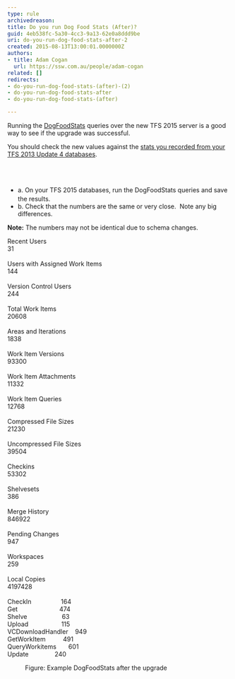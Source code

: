 ```yaml
---
type: rule
archivedreason: 
title: Do you run Dog Food Stats (After)?
guid: 4eb538fc-5a30-4cc3-9a13-62e0a8ddd9be
uri: do-you-run-dog-food-stats-after-2
created: 2015-08-13T13:00:01.0000000Z
authors:
- title: Adam Cogan
  url: https://ssw.com.au/people/adam-cogan
related: []
redirects:
- do-you-run-dog-food-stats-(after)-(2)
- do-you-run-dog-food-stats-after
- do-you-run-dog-food-stats-(after)

---
```



<p>Running the&#160;<a href="https&#58;//devblogs.microsoft.com/bharry/team-foundation-dogfood-stats/">DogFoodStats​</a> queries&#160;over the new TFS 2015 server is a good way to see if the upgrade was successful.<br></p><p>You should check the new values against the&#160;<a href="/_layouts/15/FIXUPREDIRECT.ASPX?WebId=3dfc0e07-e23a-4cbb-aac2-e778b71166a2&amp;TermSetId=07da3ddf-0924-4cd2-a6d4-a4809ae20160&amp;TermId=381d8269-1d39-45e2-baea-23c9eff46693">stats you recorded from your TFS 2013 Update 4 databases</a>​.<br></p>
<br><excerpt class='endintro'></excerpt><br>
<ul><li><span style="line-height&#58;1.6;">a.&#160;</span><span style="line-height&#58;1.6;">On your TFS 2015 databases, run the DogFoodStats queries and save the results.</span></li><li>b.&#160;Check that the numbers are the same or very close.&#160; Note any big differences.</li></ul><p> <strong>Note&#58;</strong>&#160;The numbers may not be identical due to schema changes.</p><p class="ssw15-rteElement-GreyBox">Recent Users<br>31<br><br>Users with Assigned Work Items<br>144<br><br>Version Control Users<br>244<br><br>Total Work Items<br>20608<br><br>Areas and Iterations<br>1838<br><br>Work Item Versions<br>93300<br><br>Work Item Attachments<br>11332<br><br>Work Item Queries<br>12768<br><br>Compressed File Sizes<br>21230<br><br>Uncompressed File Sizes<br>39504<br><br>Checkins<br>53302<br><br>Shelvesets<br>386<br><br>Merge History<br>846922<br><br>Pending Changes<br>947<br><br>Workspaces<br>259<br><br>Local Copies<br>4197428<br><br>CheckIn&#160; &#160; &#160; &#160; &#160; &#160; &#160; &#160; &#160;164<br>Get&#160; &#160; &#160; &#160; &#160; &#160; &#160; &#160; &#160; &#160; &#160; &#160; 474<br>Shelve&#160; &#160; &#160; &#160; &#160; &#160; &#160; &#160; &#160; &#160;&#160;63<br>Upload&#160; &#160; &#160; &#160; &#160; &#160; &#160; &#160; &#160; &#160;115<br>VCDownloadHandler&#160;&#160;&#160; 949<br>GetWorkItem&#160;&#160;&#160;&#160;&#160;&#160;&#160;&#160;&#160; 491<br>QueryWorkitems&#160;&#160;&#160;&#160; &#160; 601<br>Update &#160;&#160;&#160;&#160;&#160;&#160;&#160;&#160;&#160;&#160;&#160;&#160;&#160;&#160;240<br></p><dd class="ssw15-rteElement-FigureNormal">Figure&#58; Example DogFoodStats after the upgrade<br></dd><br>


